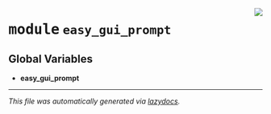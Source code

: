 <!-- markdownlint-disable -->

<a href="../easy_gui_prompt/__init__.py#L0"><img align="right" style="float:right;" src="https://img.shields.io/badge/-source-cccccc?style=flat-square"></a>

# <kbd>module</kbd> `easy_gui_prompt`




**Global Variables**
---------------
- **easy_gui_prompt**




---

_This file was automatically generated via [lazydocs](https://github.com/ml-tooling/lazydocs)._
